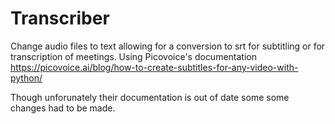 # Transcriber

Change audio files to text allowing for a conversion to srt for subtitling or for transcription of meetings. Using Picovoice's documentation https://picovoice.ai/blog/how-to-create-subtitles-for-any-video-with-python/ 

Though unforunately their documentation is out of date some some changes had to be made.  
